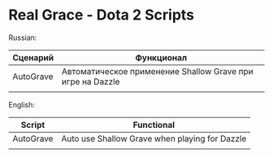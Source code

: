 # Real Grace - Dota 2 Scripts

Russian:

Сценарий           | Функционал
-------------------|-------------
AutoGrave          |  Автоматическое применение Shallow Grave при игре на Dazzle
                   |  

English:

Script             | Functional
-------------------|-------------
AutoGrave          |  Auto use Shallow Grave when playing for Dazzle
                   |  

